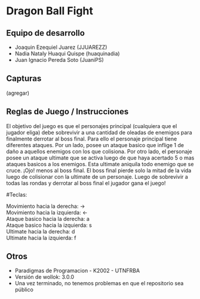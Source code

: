 # Dragon Ball Fight

## Equipo de desarrollo

- Joaquin Ezequiel Juarez (JJUAREZZ)
- Nadia Nataly Huaqui Quispe (huaquinadia)
- Juan Ignacio Pereda Soto (JuaniPS)

## Capturas

(agregar)

## Reglas de Juego / Instrucciones

El objetivo del juego es que el personajes principal (cualquiera que el jugador eliga) debe sobrevivir a una cantidad de oleadas de enemigos para finalmente derrotar al boss final. Para ello el personaje principal tiene diferentes ataques. Por un lado, posee un ataque basico que inflige 1 de daño a aquellos enemigos con los que colisiona. Por otro lado, el personaje posee un ataque ultimate que se activa luego de que haya acertado 5 o mas ataques basicos a los enemigos. Esta ultimate aniquila todo enemigo que se cruce. 
¡Ojo! menos al boss final. El boss final pierde solo la mitad de la vida luego de colisionar con la ultimate de un personaje. Luego de sobrevivir a todas las rondas y derrotar al boss final el jugador gana el juego!

#Teclas:

Movimiento hacia la derecha: →  
Movimiento hacia la izquierda: ←  
Ataque basico hacia la derecha: a  
Ataque basico hacia la izquierda: s  
Ultimate hacia la derecha: d  
Ultimate hacia la izquierda: f  

## Otros

- Paradigmas de Programacion - K2002 - UTNFRBA
- Versión de wollok: 3.0.0
- Una vez terminado, no tenemos problemas en que el repositorio sea público
